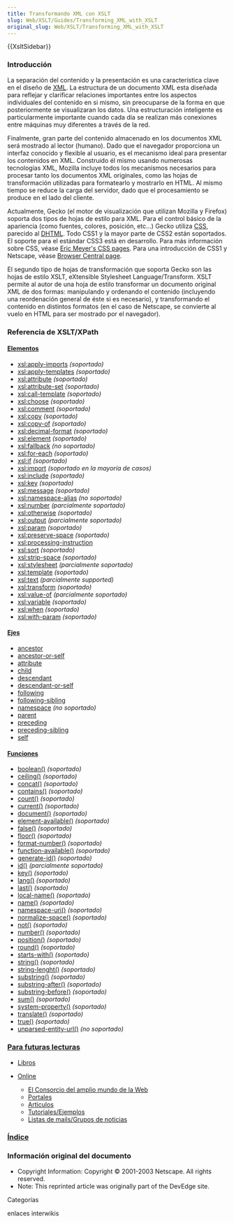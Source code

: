 ```yaml
---
title: Transformando XML con XSLT
slug: Web/XSLT/Guides/Transforming_XML_with_XSLT
original_slug: Web/XSLT/Transforming_XML_with_XSLT
---
```


{{XsltSidebar}}

### Introducción

La separación del contenido y la presentación es una característica clave en el diseño de [XML](/es/XML). La estructura de un documento XML esta diseñada para reflejar y clarificar relaciones importantes entre los aspectos individuales del contenido en si mismo, sin preocuparse de la forma en que posteriormente se visualizaran los datos. Una estructuración inteligente es particularmente importante cuando cada día se realizan más conexiones entre máquinas muy diferentes a través de la red.

Finalmente, gran parte del contenido almacenado en los documentos XML será mostrado al lector (humano). Dado que el navegador proporciona un interfaz conocido y flexible al usuario, es el mecanismo ideal para presentar los contenidos en XML. Construido él mismo usando numerosas tecnologías XML, Mozilla incluye todos los mecanismos necesarios para procesar tanto los documentos XML originales, como las hojas de transformación utilizadas para formatearlo y mostrarlo en HTML. Al mismo tiempo se reduce la carga del servidor, dado que el procesamiento se produce en el lado del cliente.

Actualmente, Gecko (el motor de visualización que utilizan Mozilla y Firefox) soporta dos tipos de hojas de estilo para XML. Para el control básico de la apariencia (como fuentes, colores, posición, etc...) Gecko utiliza [CSS](/es/docs/Web/CSS), parecido al [DHTML](/es/DHTML). Todo CSS1 y la mayor parte de CSS2 están soportados. El soporte para el estándar CSS3 está en desarrollo. Para más información sobre CSS, véase [Eric Meyer's CSS pages](https://www.meyerweb.com/eric/css/). Para una introducción de CSS1 y Netscape, véase [Browser Central page](http://home.netscape.com/browsers/future/standards.html#1).

El segundo tipo de hojas de transformación que soporta Gecko son las hojas de estilo XSLT, eXtensible Stylesheet Language/Transform. XSLT permite al autor de una hoja de estilo transformar un documento original XML de dos formas: manipulando y ordenando el contenido (incluyendo una reordenación general de éste si es necesario), y transformando el contenido en distintos formatos (en el caso de Netscape, se convierte al vuelo en HTML para ser mostrado por el navegador).

### Referencia de XSLT/XPath

#### [Elementos](/es/XSLT/Elementos)

- [xsl:apply-imports](/es/XSLT/apply-imports) _(soportado)_
- [xsl:apply-templates](/es/XSLT/apply-templates) _(soportado)_
- [xsl:attribute](/es/XSLT/attribute) _(soportado)_
- [xsl:attribute-set](/es/XSLT/attribute-set) _(soportado)_
- [xsl:call-template](/es/XSLT/call-template) _(soportado)_
- [xsl:choose](/es/XSLT/choose) _(soportado)_
- [xsl:comment](/es/XSLT/comment) _(soportado)_
- [xsl:copy](/es/XSLT/copy) _(soportado)_
- [xsl:copy-of](/es/XSLT/copy-of) _(soportado)_
- [xsl:decimal-format](/es/XSLT/decimal-format) _(soportado)_
- [xsl:element](/es/XSLT/element) _(soportado)_
- [xsl:fallback](/es/XSLT/fallback) _(no soportado)_
- [xsl:for-each](/es/XSLT/for-each) _(soportado)_
- [xsl:if](/es/XSLT/if) _(soportado)_
- [xsl:import](/es/XSLT/import) _(soportado en la mayoría de casos)_
- [xsl:include](/es/XSLT/include) _(soportado)_
- [xsl:key](/es/XSLT/key) _(soportado)_
- [xsl:message](/es/XSLT/message) _(soportado)_
- [xsl:namespace-alias](/es/XSLT/namespace-alias) _(no soportado)_
- [xsl:number](/es/XSLT/number) _(parcialmente soportado)_
- [xsl:otherwise](/es/XSLT/otherwise) _(soportado)_
- [xsl:output](/es/XSLT/output) _(parcialmente soportado)_
- [xsl:param](/es/XSLT/param) _(soportado)_
- [xsl:preserve-space](/es/XSLT/preserve-space) _(soportado)_
- [xsl:processing-instruction](/es/XSLT/processing-instruction)
- [xsl:sort](/es/XSLT/sort) _(soportado)_
- [xsl:strip-space](/es/XSLT/strip-space) _(soportado)_
- [xsl:stylesheet](/es/XSLT/stylesheet) _(parcialmente soportado)_
- [xsl:template](/es/XSLT/template) _(soportado)_
- [xsl:text](/es/XSLT/text) _(parcialmente supported)_
- [xsl:transform](/es/XSLT/transform) _(soportado)_
- [xsl:value-of](/es/XSLT/value-of) _(parcialmente soportado)_
- [xsl:variable](/es/XSLT/variable) _(soportado)_
- [xsl:when](/es/XSLT/when) _(soportado)_
- [xsl:with-param](/es/XSLT/with-param) _(soportado)_

#### [Ejes](/es/XPath/Ejes)

- [ancestor](/es/XPath/Ejes/ancestor)
- [ancestor-or-self](/es/XPath/Ejes/ancestor-or-self)
- [attribute](/es/XPath/Ejes/attribute)
- [child](/es/XPath/Ejes/child)
- [descendant](/es/XPath/Ejes/descendant)
- [descendant-or-self](/es/XPath/Ejes/descendant-or-self)
- [following](/es/XPath/Ejes/following)
- [following-sibling](/es/XPath/Ejes/following-sibling)
- [namespace](/es/XPath/Ejes/namespace) _(no soportado)_
- [parent](/es/XPath/Ejes/parent)
- [preceding](/es/XPath/Ejes/preceding)
- [preceding-sibling](/es/XPath/Ejes/preceding-sibling)
- [self](/es/XPath/Ejes/self)

#### [Funciones](/es/XPath/Funciones)

- [boolean()](/es/XPath/Funciones/boolean) _(soportado)_
- [ceiling()](/es/XPath/Funciones/ceiling) _(soportado)_
- [concat()](/es/XPath/Funciones/concat) _(soportado)_
- [contains()](/es/XPath/Funciones/contains) _(soportado)_
- [count()](/es/XPath/Funciones/count) _(soportado)_
- [current()](/es/XPath/Funciones/current) _(soportado)_
- [document()](/es/XPath/Funciones/document) _(soportado)_
- [element-available()](/es/XPath/Funciones/element-available) _(soportado)_
- [false()](/es/XPath/Funciones/false) _(soportado)_
- [floor()](/es/XPath/Funciones/floor) _(soportado)_
- [format-number()](/es/XPath/Funciones/format-number) _(soportado)_
- [function-available()](/es/XPath/Funciones/function-available) _(soportado)_
- [generate-id()](/es/XPath/Funciones/generate-id) _(soportado)_
- [id()](/es/XPath/Funciones/id) _(parcialmente soportado)_
- [key()](/es/XPath/Funciones/key) _(soportado)_
- [lang()](/es/XPath/Funciones/lang) _(soportado)_
- [last()](/es/XPath/Funciones/last) _(soportado)_
- [local-name()](/es/XPath/Funciones/local-name) _(soportado)_
- [name()](/es/XPath/Funciones/name) _(soportado)_
- [namespace-uri()](/es/XPath/Funciones/namespace-uri) _(soportado)_
- [normalize-space()](/es/XPath/Funciones/normalize-space) _(soportado)_
- [not()](/es/XPath/Funciones/not) _(soportado)_
- [number()](/es/XPath/Funciones/number) _(soportado)_
- [position()](/es/XPath/Funciones/position) _(soportado)_
- [round()](/es/XPath/Funciones/round) _(soportado)_
- [starts-with()](/es/XPath/Funciones/starts-with) _(soportado)_
- [string()](/es/XPath/Funciones/string) _(soportado)_
- [string-lenght()](/es/XPath/Funciones/string-length) _(soportado)_
- [substring()](/es/XPath/Funciones/substring) _(soportado)_
- [substring-after()](/es/XPath/Funciones/substring-after) _(soportado)_
- [substring-before()](/es/XPath/Funciones/substring-before) _(soportado)_
- [sum()](/es/XPath/Funciones/sum) _(soportado)_
- [system-property()](/es/XPath/Funciones/system-property) _(soportado)_
- [translate()](/es/XPath/Funciones/translate) _(soportado)_
- [true()](/es/XPath/Funciones/true) _(soportado)_
- [unparsed-entity-url()](/es/XPath/Funciones/unparsed-entity-url) _(no soportado)_

### [Para futuras lecturas](/es/Transformando_XMLcon_XSLT/Para_Futuras_Lecturas)

- [Libros](/es/Transformando_XMLcon_XSLT/Para_Futuras_Lecturas#Libros)
- [Online](/es/Transformando_XMLcon_XSLT/Para_Futuras_Lecturas#Online)

  - [El Consorcio del amplio mundo de la Web](/es/Transformando_XMLcon_XSLT/Para_Futuras_Lecturas#El_Consorcio_del_Mundo_de_la_Web)
  - [Portales](/es/Transformando_XMLcon_XSLT/Para_Futuras_Lecturas#Portales)
  - [Artículos](/es/Transformando_XMLcon_XSLT/Para_Futuras_Lecturas#Art.C3.ADculos)
  - [Tutoriales/Ejemplos](/es/Transformando_XMLcon_XSLT/Para_Futuras_Lecturas#Tutoriales.2FEjemplos)
  - [Listas de mails/Grupos de noticias](/es/Transformando_XMLcon_XSLT/Para_Futuras_Lecturas#Listas_de_mails.2FGrupos_de_noticias)

### [Índice](/es/Transformando_XML_con_XSLT/Indice)

### Información original del documento

- Copyright Information: Copyright © 2001-2003 Netscape. All rights reserved.
- Note: This reprinted article was originally part of the DevEdge site.

Categorías

enlaces interwikis
